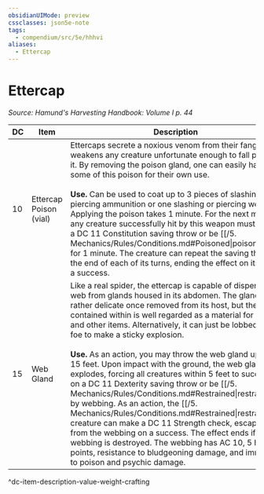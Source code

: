 ```yaml
---
obsidianUIMode: preview
cssclasses: json5e-note
tags:
  - compendium/src/5e/hhhvi
aliases:
  - Ettercap
---
```

# Ettercap
*Source: Hamund's Harvesting Handbook: Volume I p. 44* 

| DC | Item | Description | Value | Weight | Crafting |
|----|------|-------------|-------|--------|----------|
| 10 | Ettercap Poison (vial) | Ettercaps secrete a noxious venom from their fangs that weakens any creature unfortunate enough to fall prey to it. By removing the poison gland, one can easily harvest some of this poison for their own use.<br /><br />**Use.** Can be used to coat up to 3 pieces of slashing or piercing ammunition or one slashing or piercing weapon. Applying the poison takes 1 minute. For the next minute, any creature successfully hit by this weapon must make a DC 11 Constitution saving throw or be [[/5. Mechanics/Rules/Conditions.md#Poisoned\|poisoned]] for 1 minute. The creature can repeat the saving throw at the end of each of its turns, ending the effect on itself on a success. | 4 gp | 1 lb | — |
| 15 | Web Gland | Like a real spider, the ettercap is capable of dispensing web from glands housed in its abdomen. The gland is rather delicate once removed from its host, but the silk contained within is well regarded as a material for ropes and other items. Alternatively, it can just be lobbed at a foe to make a sticky explosion.<br /><br />**Use.** As an action, you may throw the web gland up to 15 feet. Upon impact with the ground, the web gland explodes, forcing all creatures within 5 feet to succeed on a DC 11 Dexterity saving throw or be [[/5. Mechanics/Rules/Conditions.md#Restrained\|restrained]] by webbing. As an action, the [[/5. Mechanics/Rules/Conditions.md#Restrained\|restrained]] creature can make a DC 11 Strength check, escaping from the webbing on a success. The effect ends if the webbing is destroyed. The webbing has AC 10, 5 hit points, resistance to bludgeoning damage, and immunity to poison and psychic damage. | 8 gp | 5 lb | — |
^dc-item-description-value-weight-crafting
